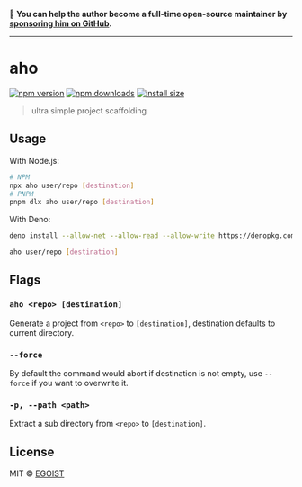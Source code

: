 **💛 You can help the author become a full-time open-source maintainer by [sponsoring him on GitHub](https://github.com/sponsors/egoist).**

---

# aho

[![npm version](https://badgen.net/npm/v/aho)](https://npm.im/aho) [![npm downloads](https://badgen.net/npm/dm/aho)](https://npm/im/aho) [![install size](https://packagephobia.com/badge?p=aho)](https://packagephobia.com/result?p=aho)

> ultra simple project scaffolding

## Usage

With Node.js:

```bash
# NPM
npx aho user/repo [destination]
# PNPM
pnpm dlx aho user/repo [destination]
```

With Deno:

```bash
deno install --allow-net --allow-read --allow-write https://denopkg.com/egoist/aho@latest/aho.ts

aho user/repo [destination]
```

## Flags

### `aho <repo> [destination]`

Generate a project from `<repo>` to `[destination]`, destination defaults to current directory.

### `--force`

By default the command would abort if destination is not empty, use `--force` if you want to overwrite it.

### `-p, --path <path>`

Extract a sub directory from `<repo>` to `[destination]`.

## License

MIT &copy; [EGOIST](https://github.com/sponsors/egoist)
